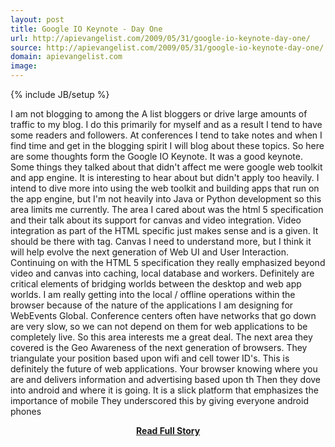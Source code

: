 ```yaml
---
layout: post
title: Google IO Keynote - Day One
url: http://apievangelist.com/2009/05/31/google-io-keynote-day-one/
source: http://apievangelist.com/2009/05/31/google-io-keynote-day-one/
domain: apievangelist.com
image: 
---
```

{% include JB/setup %}<p>I am not blogging to among the A list bloggers or drive large amounts of traffic to my blog. I do this primarily for myself and as a result I tend to have some readers and followers. At conferences I tend to take notes and when I find time and get in the blogging spirit I will blog about these topics.
So here are some thoughts form the Google IO Keynote.
It was a good keynote. Some things they talked about that didn't affect me were google web toolkit and app engine. It is interesting to hear about but didn't apply too heavily. I intend to dive more into using the web toolkit and building apps that run on the app engine, but I'm not heavily into Java or Python development so this area limits me currently.
The area I cared about was the html 5 specification and their talk about its support for canvas and video integration. Video integration as part of the HTML specific just makes sense and is a given. It should be there with  tag. Canvas I need to understand more, but I think it will help evolve the next generation of Web UI and User Interaction.
Continuing on with the HTML 5 specification they really emphasized beyond video and canvas into caching, local database and workers. Definitely are critical elements of bridging worlds between the desktop and web app worlds.
I am really getting into the local / offline operations within the browser because of the nature of the applications I am designing for WebEvents Global. Conference centers often have networks that go down are very slow, so we can not depend on them for web applications to be completely live. So this area interests me a great deal.
The next area they covered is the Geo Awareness of the next generation of browsers. They triangulate your position based upon wifi and cell tower ID's. This is definitely the future of web applications. Your browser knowing where you are and delivers information and advertising based upon th
Then they dove into android and where it is going. It is a slick platform that emphasizes the importance of mobile
They underscored this by giving everyone android phones
</p>
<center><p><a href="http://apievangelist.com/2009/05/31/google-io-keynote-day-one/" style='padding:25px; font-sze:18px; font-weight: bold;'>Read Full Story</a></p></center>
